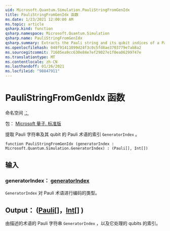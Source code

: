 ```yaml
---
uid: Microsoft.Quantum.Simulation.PauliStringFromGenIdx
title: PauliStringFromGenIdx 函数
ms.date: 1/23/2021 12:00:00 AM
ms.topic: article
qsharp.kind: function
qsharp.namespace: Microsoft.Quantum.Simulation
qsharp.name: PauliStringFromGenIdx
qsharp.summary: Extracts the Pauli string and its qubit indices of a Pauli term described by a `GeneratorIndex`.
ms.openlocfilehash: 048f91411099d24f3c0c5fd8ae3703779e7ab8a2
ms.sourcegitcommit: 71605ea9cc630e84e7ef29027e1f0ea06299747e
ms.translationtype: MT
ms.contentlocale: zh-CN
ms.lasthandoff: 01/26/2021
ms.locfileid: "98847911"
---
```

# <a name="paulistringfromgenidx-function"></a>PauliStringFromGenIdx 函数

命名空间 [：](xref:Microsoft.Quantum.Simulation)

包： [Microsoft 量子. 标准版](https://nuget.org/packages/Microsoft.Quantum.Standard)


提取 Pauli 字符串及其 qubit 的 Pauli 术语的索引 `GeneratorIndex` 。

```qsharp
function PauliStringFromGenIdx (generatorIndex : Microsoft.Quantum.Simulation.GeneratorIndex) : (Pauli[], Int[])
```


## <a name="input"></a>输入

### <a name="generatorindex--generatorindex"></a>generatorIndex： [generatorIndex](xref:Microsoft.Quantum.Simulation.GeneratorIndex)

`GeneratorIndex` 对 Pauli 术语进行编码的类型。



## <a name="output--pauliint"></a>Output： ([Pauli](xref:microsoft.quantum.lang-ref.pauli)[]，[Int](xref:microsoft.quantum.lang-ref.int)[] ) 

由描述的术语的 Pauli 字符串 `GeneratorIndex` ，以及它处理的 qubits 的索引。